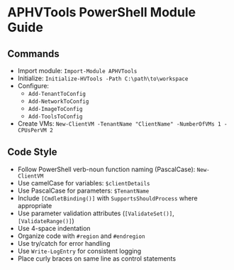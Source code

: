 # APHVTools PowerShell Module Guide

## Commands
- Import module: `Import-Module APHVTools`
- Initialize: `Initialize-HVTools -Path C:\path\to\workspace`
- Configure: 
  - `Add-TenantToConfig`
  - `Add-NetworkToConfig`
  - `Add-ImageToConfig`
  - `Add-ToolsToConfig`
- Create VMs: `New-ClientVM -TenantName "ClientName" -NumberOfVMs 1 -CPUsPerVM 2`

## Code Style
- Follow PowerShell verb-noun function naming (PascalCase): `New-ClientVM`
- Use camelCase for variables: `$clientDetails`
- Use PascalCase for parameters: `$TenantName`
- Include `[CmdletBinding()]` with `SupportsShouldProcess` where appropriate
- Use parameter validation attributes (`[ValidateSet()]`, `[ValidateRange()]`)
- Use 4-space indentation
- Organize code with `#region` and `#endregion`
- Use try/catch for error handling
- Use `Write-LogEntry` for consistent logging
- Place curly braces on same line as control statements